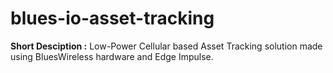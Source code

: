# blues-io-asset-tracking
**Short Desciption :** Low-Power Cellular based Asset Tracking solution made using BluesWireless hardware and Edge Impulse.

